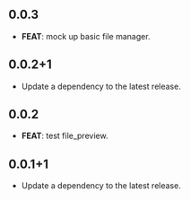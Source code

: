 ## 0.0.3

 - **FEAT**: mock up basic file manager.

## 0.0.2+1

 - Update a dependency to the latest release.

## 0.0.2

 - **FEAT**: test file_preview.

## 0.0.1+1

 - Update a dependency to the latest release.

